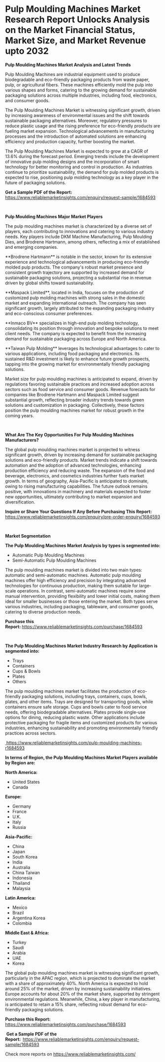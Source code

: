 <p><h1>Pulp Moulding Machines Market Research Report Unlocks Analysis on the Market Financial Status, Market Size, and Market Revenue upto 2032</h1></p><p><strong>Pulp Moulding Machines Market Analysis and Latest Trends</strong></p>
<p><p>Pulp Moulding Machines are industrial equipment used to produce biodegradable and eco-friendly packaging products from waste paper, pulp, or agricultural fibers. These machines efficiently mold the pulp into various shapes and forms, catering to the growing demand for sustainable packaging solutions across multiple industries, including food, electronics, and consumer goods.</p><p>The Pulp Moulding Machines Market is witnessing significant growth, driven by increasing awareness of environmental issues and the shift towards sustainable packaging alternatives. Moreover, regulatory pressures to reduce plastic usage and the rising preference for eco-friendly products are fueling market expansion. Technological advancements in manufacturing processes and the introduction of automated solutions are enhancing efficiency and production capacity, further boosting the market.</p><p>The Pulp Moulding Machines Market is expected to grow at a CAGR of 13.6% during the forecast period. Emerging trends include the development of innovative pulp molding designs and the incorporation of smart technology for better monitoring and control in production. As industries continue to prioritize sustainability, the demand for pulp molded products is expected to rise, positioning pulp molding technology as a key player in the future of packaging solutions.</p></p>
<p><strong>Get a Sample PDF of the Report:&nbsp;</strong> <a href="https://www.reliablemarketinsights.com/enquiry/request-sample/1684593?utm_campaign=2538&utm_medium=2&utm_source=Github&utm_content=ia&utm_term=08042025&utm_id=pulp-moulding-machines">https://www.reliablemarketinsights.com/enquiry/request-sample/1684593</a></p>
<p>&nbsp;</p>
<p><strong>Pulp Moulding Machines Major Market Players</strong></p>
<p><p>The pulp moulding machines market is characterized by a diverse set of players, each contributing to innovations and catering to various industry needs. Key players include DKM Machine Manufacturing, Pulp Moulding Dies, and Brodrene Hartmann, among others, reflecting a mix of established and emerging companies.</p><p>**Brodrene Hartmann** is notable in the sector, known for its extensive experience and technological advancements in producing eco-friendly molded pulp products. The company's robust market presence and consistent growth trajectory are supported by increased demand for sustainable packaging solutions, projecting a substantial rise in revenue driven by global shifts toward sustainability.</p><p>**Maspack Limited**, located in India, focuses on the production of customized pulp molding machines with strong sales in the domestic market and expanding international outreach. The company has seen significant growth, largely attributed to the expanding packaging industry and eco-conscious consumer preferences.</p><p>**Inmaco BV** specializes in high-end pulp molding technology, consolidating its position through innovation and bespoke solutions to meet client needs. The company is expected to benefit from the increasing demand for sustainable packaging across Europe and North America.</p><p>**Taiwan Pulp Molding** leverages its technological advantages to cater to various applications, including food packaging and electronics. Its sustained R&D investment is likely to enhance future growth prospects, tapping into the growing market for environmentally friendly packaging solutions.</p><p>Market size for pulp moulding machines is anticipated to expand, driven by regulations favoring sustainable practices and increased adoption across sectors such as food service and consumer goods. Revenue forecasts for companies like Brodrene Hartmann and Maspack Limited suggest substantial growth, reflecting broader industry trends towards green solutions and customization in packaging. Collectively, these factors position the pulp moulding machines market for robust growth in the coming years.</p></p>
<p>&nbsp;</p>
<p><strong>What Are The Key Opportunities For Pulp Moulding Machines Manufacturers?</strong></p>
<p><p>The global pulp moulding machines market is projected to witness significant growth, driven by increasing demand for sustainable packaging solutions and eco-friendly products. Market trends indicate a shift towards automation and the adoption of advanced technologies, enhancing production efficiency and reducing waste. The expansion of the food and beverage, electronics, and cosmetics industries further fuels market growth. In terms of geography, Asia-Pacific is anticipated to dominate, owing to rising manufacturing capabilities. The future outlook remains positive, with innovations in machinery and materials expected to foster new opportunities, ultimately contributing to market expansion and diversification.</p></p>
<p><strong>Inquire or Share Your Questions If Any Before Purchasing This Report:</strong> <a href="https://www.reliablemarketinsights.com/enquiry/pre-order-enquiry/1684593?utm_campaign=2538&utm_medium=2&utm_source=Github&utm_content=ia&utm_term=08042025&utm_id=pulp-moulding-machines">https://www.reliablemarketinsights.com/enquiry/pre-order-enquiry/1684593</a></p>
<p>&nbsp;</p>
<p><strong>Market Segmentation</strong></p>
<p><strong>The Pulp Moulding Machines Market Analysis by types is segmented into:</strong></p>
<p><ul><li>Automatic Pulp Moulding Machines</li><li>Semi-Automatic Pulp Moulding Machines</li></ul></p>
<p><p>The pulp moulding machines market is divided into two main types: automatic and semi-automatic machines. Automatic pulp moulding machines offer high efficiency and precision by integrating advanced technologies for continuous production, making them suitable for large-scale operations. In contrast, semi-automatic machines require some manual intervention, providing flexibility and lower initial costs, making them ideal for smaller businesses or those entering the market. Both types serve various industries, including packaging, tableware, and consumer goods, catering to diverse production needs.</p></p>
<p><strong>Purchase this Report:&nbsp;</strong><a href="https://www.reliablemarketinsights.com/purchase/1684593?utm_campaign=2538&utm_medium=2&utm_source=Github&utm_content=ia&utm_term=08042025&utm_id=pulp-moulding-machines">https://www.reliablemarketinsights.com/purchase/1684593</a></p>
<p>&nbsp;</p>
<p><strong>The Pulp Moulding Machines Market Industry Research by Application is segmented into:</strong></p>
<p><ul><li>Trays</li><li>Containers</li><li>Cups & Bowls</li><li>Plates</li><li>Others</li></ul></p>
<p><p>The pulp moulding machines market facilitates the production of eco-friendly packaging solutions, including trays, containers, cups, bowls, plates, and other items. Trays are designed for transporting goods, while containers ensure safe storage. Cups and bowls cater to food service needs, offering biodegradable alternatives. Plates provide single-use options for dining, reducing plastic waste. Other applications include protective packaging for fragile items and customized products for various industries, enhancing sustainability and promoting environmentally friendly practices across sectors.</p></p>
<p><a href="https://www.reliablemarketinsights.com/pulp-moulding-machines-r1684593?utm_campaign=2538&utm_medium=2&utm_source=Github&utm_content=ia&utm_term=08042025&utm_id=pulp-moulding-machines">&nbsp;https://www.reliablemarketinsights.com/pulp-moulding-machines-r1684593</a></p>
<p><strong>In terms of Region, the Pulp Moulding Machines Market Players available by Region are:</strong></p>
<p>
    <p> <strong> North America: </strong>
        <ul>
            <li>United States</li>
            <li>Canada</li>
        </ul>
        </p> 
    <p> <strong> Europe: </strong>
        <ul>
            <li>Germany</li>
            <li>France</li>
            <li>U.K.</li>
            <li>Italy</li>
            <li>Russia</li>
        </ul>
        </p> 
    <p> <strong> Asia-Pacific: </strong>
        <ul>
            <li>China</li>
            <li>Japan</li>
            <li>South Korea</li>
            <li>India</li>
            <li>Australia</li>
            <li>China Taiwan</li>
            <li>Indonesia</li>
            <li>Thailand</li>
            <li>Malaysia</li>
        </ul>
        </p> 
    <p> <strong> Latin America: </strong>
        <ul>
            <li>Mexico</li>
            <li>Brazil</li>
            <li>Argentina Korea</li>
            <li>Colombia</li>
        </ul>
        </p> 
    <p> <strong> Middle East & Africa: </strong>
        <ul>
            <li>Turkey</li>
            <li>Saudi</li>
            <li>Arabia</li>
            <li>UAE</li>
            <li>Korea</li>
        </ul>
    </p>
    </p>
<p><p>The global pulp moulding machines market is witnessing significant growth, particularly in the APAC region, which is projected to dominate the market with a share of approximately 40%. North America is expected to hold around 25% of the market, driven by increasing sustainability initiatives. Europe accounts for about 20% of the market share, supported by stringent environmental regulations. Meanwhile, China, a key player in manufacturing, is anticipated to retain a 15% share, reflecting robust demand for eco-friendly packaging solutions.</p></p>
<p><strong>Purchase this Report: </strong><a href="https://www.reliablemarketinsights.com/purchase/1684593?utm_campaign=2538&utm_medium=2&utm_source=Github&utm_content=ia&utm_term=08042025&utm_id=pulp-moulding-machines">https://www.reliablemarketinsights.com/purchase/1684593</a></p>
<p>&nbsp;<strong>Get a Sample PDF of the Report:&nbsp;&nbsp;</strong><a href="https://www.reliablemarketinsights.com/enquiry/request-sample/1684593?utm_campaign=2538&utm_medium=2&utm_source=Github&utm_content=ia&utm_term=08042025&utm_id=pulp-moulding-machines">https://www.reliablemarketinsights.com/enquiry/request-sample/1684593</a></p>
<p><strong></strong></p>
<p>Check more reports on <a href="https://www.reliablemarketinsights.com/?utm_campaign=2538&utm_medium=2&utm_source=Github&utm_content=ia&utm_term=08042025&utm_id=pulp-moulding-machines">https://www.reliablemarketinsights.com/</a></p>